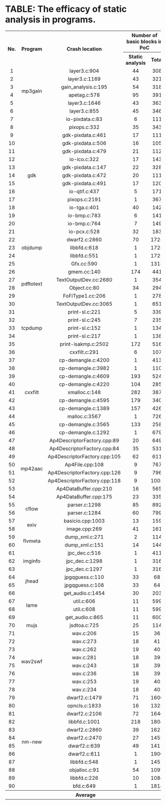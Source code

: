 # TABLE: The efficacy of static analysis in programs.
<html>
<table align="center">
  <tr>
    <th rowspan="2">No.</th>
    <th rowspan="2">Program</th>
    <th rowspan="2">Crash location</th>
    <th colspan="2">Number of basic blocks in PoC</th>
    <th rowspan="2">Rate</th>
  </tr>
  <tr>
    <th>Static analysis</th>
    <th>Total</th>
  </tr>
  <tr>
    <td valign="middle" align="center">1</td>
    <td rowspan="6" valign="middle" align="center">mp3gain</td>
    <td valign="middle" align="center">layer3.c:904</td>
    <td valign="middle" align="center">44</td>
    <td valign="middle" align="center">308</td>
    <td valign="middle" align="center">14.29%</td>
  </tr>
  <tr>
    <td valign="middle" align="center">2</td>
    <td valign="middle" align="center">layer3.c:1169</td>
    <td valign="middle" align="center">43</td>
    <td valign="middle" align="center">321</td>
    <td valign="middle" align="center">13.40%</td>
  </tr>
  <tr>
    <td valign="middle" align="center">3</td>
    <td valign="middle" align="center">gain_analysis.c:195</td>
    <td valign="middle" align="center">54</td>
    <td valign="middle" align="center">318</td>
    <td valign="middle" align="center">16.98%</td>
  </tr>
  <tr>
    <td valign="middle" align="center">4</td>
    <td valign="middle" align="center">apetag.c:578</td>
    <td valign="middle" align="center">95</td>
    <td valign="middle" align="center">391</td>
    <td valign="middle" align="center">24.30%</td>
  </tr>
  <tr>
    <td valign="middle" align="center">5</td>
    <td valign="middle" align="center">layer3.c:1646</td>
    <td valign="middle" align="center">43</td>
    <td valign="middle" align="center">363</td>
    <td valign="middle" align="center">11.85%</td>
  </tr>
  <tr>
    <td valign="middle" align="center">6</td>
    <td valign="middle" align="center">layer3.c:855</td>
    <td valign="middle" align="center">45</td>
    <td valign="middle" align="center">346</td>
    <td valign="middle" align="center">13.01%</td>
  <tr>
    <td valign="middle" align="center">7</td>
    <td rowspan="15" valign="middle" align="center">gdk</td>
    <td valign="middle" align="center">io-pixdata.c:83</td>
    <td valign="middle" align="center">6</td>
    <td valign="middle" align="center">111</td>
    <td valign="middle" align="center">5.41%</td>
  </tr>
    <tr>
    <td valign="middle" align="center">8</td>
    <td valign="middle" align="center">pixops.c:332</td>
    <td valign="middle" align="center">35</td>
    <td valign="middle" align="center">343</td>
    <td valign="middle" align="center">10.20%</td>
  </tr>
    <tr>
    <td valign="middle" align="center">9</td>
    <td valign="middle" align="center">gdk-pixdata.c:461</td>
    <td valign="middle" align="center">17</td>
    <td valign="middle" align="center">111</td>
    <td valign="middle" align="center">15.32%</td>
  </tr>
  <tr>
    <td valign="middle" align="center">10</td>
    <td valign="middle" align="center">gdk-pixdata.c:506</td>
    <td valign="middle" align="center">16</td>
    <td valign="middle" align="center">105</td>
    <td valign="middle" align="center">15.24%</td>
  </tr>
  <tr>
    <td valign="middle" align="center">11</td>
    <td valign="middle" align="center">gdk-pixdata.c:479</td>
    <td valign="middle" align="center">21</td>
    <td valign="middle" align="center">112</td>
    <td valign="middle" align="center">18.75%</td>
  </tr>
  <tr>
    <td valign="middle" align="center">12</td>
    <td valign="middle" align="center">io-ico.c:322</td>
    <td valign="middle" align="center">17</td>
    <td valign="middle" align="center">143</td>
    <td valign="middle" align="center">11.89%</td>
  </tr>
  <tr>
    <td valign="middle" align="center">13</td>
    <td valign="middle" align="center">gdk-pixdata.c:147</td>
    <td valign="middle" align="center">22</td>
    <td valign="middle" align="center">328</td>
    <td valign="middle" align="center">6.71%</td>
  </tr>
  <tr>
    <td valign="middle" align="center">14</td>
    <td valign="middle" align="center">gdk-pixdata.c:472</td>
    <td valign="middle" align="center">20</td>
    <td valign="middle" align="center">111</td>
    <td valign="middle" align="center">18.02%</td>
  </tr>
  <tr>
    <td valign="middle" align="center">15</td>
    <td valign="middle" align="center">gdk-pixdata.c:491</td>
    <td valign="middle" align="center">17</td>
    <td valign="middle" align="center">120</td>
    <td valign="middle" align="center">14.17%</td>
  </tr>
  <tr>
    <td valign="middle" align="center">16</td>
    <td valign="middle" align="center">io-qtif.c:437</td>
    <td valign="middle" align="center">5</td>
    <td valign="middle" align="center">171</td>
    <td valign="middle" align="center">2.92%</td>
  </tr>
  <tr>
    <td valign="middle" align="center">17</td>
    <td valign="middle" align="center">pixops.c:2191</td>
    <td valign="middle" align="center">1</td>
    <td valign="middle" align="center">367</td>
    <td valign="middle" align="center">0.27%</td>
  </tr>
  <tr>
    <td valign="middle" align="center">18</td>
    <td valign="middle" align="center">io-tga.c:401</td>
    <td valign="middle" align="center">40</td>
    <td valign="middle" align="center">142</td>
    <td valign="middle" align="center">28.17%</td>
  </tr>
  <tr>
    <td valign="middle" align="center">19</td>
    <td valign="middle" align="center">io-bmp.c:783</td>
    <td valign="middle" align="center">6</td>
    <td valign="middle" align="center">141</td>
    <td valign="middle" align="center">4.26%</td>
  </tr>
  <tr>
    <td valign="middle" align="center">20</td>
    <td valign="middle" align="center">io-bmp.c:764</td>
    <td valign="middle" align="center">7</td>
    <td valign="middle" align="center">149</td>
    <td valign="middle" align="center">4.70%</td>
  </tr>
  <tr>
    <td valign="middle" align="center">21</td>
    <td valign="middle" align="center">io-pcx.c:528</td>
    <td valign="middle" align="center">32</td>
    <td valign="middle" align="center">183</td>
    <td valign="middle" align="center">17.49%</td>
  </tr>
    <tr>
    <td valign="middle" align="center">22</td>
    <td rowspan="3" valign="middle" align="center">objdump</td>
    <td valign="middle" align="center">dwarf2.c:2860</td>
    <td valign="middle" align="center">70</td>
    <td valign="middle" align="center">1725</td>
    <td valign="middle" align="center">4.06%</td>
  </tr>
  <tr>
    <td valign="middle" align="center">23</td>
    <td valign="middle" align="center">libbfd.c:618</td>
    <td valign="middle" align="center">1</td>
    <td valign="middle" align="center">1725</td>
    <td valign="middle" align="center">0.06%</td>
  </tr>
  <tr>
    <td valign="middle" align="center">24</td>
    <td valign="middle" align="center">libbfd.c:551</td>
    <td valign="middle" align="center">1</td>
    <td valign="middle" align="center">1725</td>
    <td valign="middle" align="center">0.06%</td>
  </tr>
    <tr>
    <td valign="middle" align="center">25</td>
    <td rowspan="6" valign="middle" align="center">pdftotext</td>
    <td valign="middle" align="center">Gfx.cc:590</td>
    <td valign="middle" align="center">1</td>
    <td valign="middle" align="center">1313</td>
    <td valign="middle" align="center">0.08%</td>
  </tr>
  <tr>
    <td valign="middle" align="center">26</td>
    <td valign="middle" align="center">gmem.cc:140</td>
    <td valign="middle" align="center">174</td>
    <td valign="middle" align="center">441</td>
    <td valign="middle" align="center">39.46%</td>
  </tr>
  <tr>
    <td valign="middle" align="center">27</td>
    <td valign="middle" align="center">TextOutputDev.cc:2680</td>
    <td valign="middle" align="center">1</td>
    <td valign="middle" align="center">354</td>
    <td valign="middle" align="center">0.28%</td>
  </tr>
  <tr>
    <td valign="middle" align="center">28</td>
    <td valign="middle" align="center">Object.cc:80</td>
    <td valign="middle" align="center">34</td>
    <td valign="middle" align="center">294</td>
    <td valign="middle" align="center">11.56%</td>
  </tr>
  <tr>
    <td valign="middle" align="center">29</td>
    <td valign="middle" align="center">FoFiType1.cc:206</td>
    <td valign="middle" align="center">1</td>
    <td valign="middle" align="center">278</td>
    <td valign="middle" align="center">0.36%</td>
  </tr>
  <tr>
    <td valign="middle" align="center">30</td>
    <td valign="middle" align="center">TextOutputDev.cc:3065</td>
    <td valign="middle" align="center">1</td>
    <td valign="middle" align="center">651</td>
    <td valign="middle" align="center">0.15%</td>
  </tr>
    <tr>
    <td valign="middle" align="center">31</td>
    <td rowspan="5" valign="middle" align="center">tcpdump</td>
    <td valign="middle" align="center">print-sl.c:221</td>
    <td valign="middle" align="center">5</td>
    <td valign="middle" align="center">339</td>
    <td valign="middle" align="center">1.47%</td>
  </tr>
  <tr>
    <td valign="middle" align="center">32</td>
    <td valign="middle" align="center">print-sl.c:245</td>
    <td valign="middle" align="center">7</td>
    <td valign="middle" align="center">235</td>
    <td valign="middle" align="center">2.98%</td>
  </tr>
  <tr>
    <td valign="middle" align="center">33</td>
    <td valign="middle" align="center">print-sl.c:152</td>
    <td valign="middle" align="center">1</td>
    <td valign="middle" align="center">134</td>
    <td valign="middle" align="center">0.75%</td>
  </tr>
  <tr>
    <td valign="middle" align="center">34</td>
    <td valign="middle" align="center">print-sl.c:217</td>
    <td valign="middle" align="center">1</td>
    <td valign="middle" align="center">138</td>
    <td valign="middle" align="center">0.72%</td>
  </tr>
  <tr>
    <td valign="middle" align="center">35</td>
    <td valign="middle" align="center">print-isakmp.c:2502</td>
    <td valign="middle" align="center">172</td>
    <td valign="middle" align="center">516</td>
    <td valign="middle" align="center">33.33%</td>
  </tr>
    <tr>
    <td valign="middle" align="center">36</td>
    <td rowspan="11" valign="middle" align="center">cxxfilt</td>
    <td valign="middle" align="center">cxxfilt.c:291</td>
    <td valign="middle" align="center">6</td>
    <td valign="middle" align="center">107</td>
    <td valign="middle" align="center">5.61%</td>
  </tr>
  <tr>
    <td valign="middle" align="center">37</td>
    <td valign="middle" align="center">cp-demangle.c:4200</td>
    <td valign="middle" align="center">1</td>
    <td valign="middle" align="center">413</td>
    <td valign="middle" align="center">0.24%</td>
  </tr>
  <tr>
    <td valign="middle" align="center">38</td>
    <td valign="middle" align="center">cp-demangle.c:3982</td>
    <td valign="middle" align="center">1</td>
    <td valign="middle" align="center">110</td>
    <td valign="middle" align="center">0.91%</td>
  </tr>
  <tr>
    <td valign="middle" align="center">39</td>
    <td valign="middle" align="center">cp-demangle.c:4609</td>
    <td valign="middle" align="center">193</td>
    <td valign="middle" align="center">524</td>
    <td valign="middle" align="center">36.83%</td>
  </tr>
  <tr>
    <td valign="middle" align="center">40</td>
    <td valign="middle" align="center">cp-demangle.c:4220</td>
    <td valign="middle" align="center">104</td>
    <td valign="middle" align="center">285</td>
    <td valign="middle" align="center">36.49%</td>
  </tr>
  <tr>
    <td valign="middle" align="center">41</td>
    <td valign="middle" align="center">xmalloc.c:148</td>
    <td valign="middle" align="center">282</td>
    <td valign="middle" align="center">387</td>
    <td valign="middle" align="center">72.87%</td>
  </tr>
  <tr>
    <td valign="middle" align="center">42</td>
    <td valign="middle" align="center">cp-demangle.c:4595</td>
    <td valign="middle" align="center">179</td>
    <td valign="middle" align="center">340</td>
    <td valign="middle" align="center">52.65%</td>
  </tr>
  <tr>
    <td valign="middle" align="center">43</td>
    <td valign="middle" align="center">cp-demangle.c:1389</td>
    <td valign="middle" align="center">157</td>
    <td valign="middle" align="center">426</td>
    <td valign="middle" align="center">36.85%</td>
  </tr>
  <tr>
    <td valign="middle" align="center">44</td>
    <td valign="middle" align="center">malloc.c:3567</td>
    <td valign="middle" align="center">1</td>
    <td valign="middle" align="center">726</td>
    <td valign="middle" align="center">0.14%</td>
  </tr>
  <tr>
    <td valign="middle" align="center">45</td>
    <td valign="middle" align="center">cp-demangle.c:3565</td>
    <td valign="middle" align="center">133</td>
    <td valign="middle" align="center">258</td>
    <td valign="middle" align="center">51.55%</td>
  </tr>
  <tr>
    <td valign="middle" align="center">46</td>
    <td valign="middle" align="center">cp-demangle.c:1292</td>
    <td valign="middle" align="center">1</td>
    <td valign="middle" align="center">679</td>
    <td valign="middle" align="center">0.15%</td>
  </tr>
    <tr>
    <td valign="middle" align="center">47</td>
    <td rowspan="8" valign="middle" align="center">mp42aac</td>
    <td valign="middle" align="center">Ap4DescriptorFactory.cpp:89</td>
    <td valign="middle" align="center">20</td>
    <td valign="middle" align="center">649</td>
    <td valign="middle" align="center">3.08%</td>
  </tr>
  <tr>
    <td valign="middle" align="center">48</td>
    <td valign="middle" align="center">Ap4DescriptorFactory.cpp:84</td>
    <td valign="middle" align="center">35</td>
    <td valign="middle" align="center">531</td>
    <td valign="middle" align="center">6.59%</td>
  </tr>
  <tr>
    <td valign="middle" align="center">49</td>
    <td valign="middle" align="center">Ap4DescriptorFactory.cpp:105</td>
    <td valign="middle" align="center">62</td>
    <td valign="middle" align="center">611</td>
    <td valign="middle" align="center">10.15%</td>
  </tr>
  <tr>
    <td valign="middle" align="center">50</td>
    <td valign="middle" align="center">Ap4File.cpp:108</td>
    <td valign="middle" align="center">9</td>
    <td valign="middle" align="center">767</td>
    <td valign="middle" align="center">1.17%</td>
  </tr>
  <tr>
    <td valign="middle" align="center">51</td>
    <td valign="middle" align="center">Ap4DescriptorFactory.cpp:126</td>
    <td valign="middle" align="center">9</td>
    <td valign="middle" align="center">796</td>
    <td valign="middle" align="center">1.13%</td>
  </tr>
  <tr>
    <td valign="middle" align="center">52</td>
    <td valign="middle" align="center">Ap4DescriptorFactory.cpp:118</td>
    <td valign="middle" align="center">9</td>
    <td valign="middle" align="center">1008</td>
    <td valign="middle" align="center">0.89%</td>
  </tr>
  <tr>
    <td valign="middle" align="center">53</td>
    <td valign="middle" align="center">Ap4DataBuffer.cpp:210</td>
    <td valign="middle" align="center">16</td>
    <td valign="middle" align="center">565</td>
    <td valign="middle" align="center">2.83%</td>
  </tr>
  <tr>
    <td valign="middle" align="center">54</td>
    <td valign="middle" align="center">Ap4DataBuffer.cpp:175</td>
    <td valign="middle" align="center">23</td>
    <td valign="middle" align="center">335</td>
    <td valign="middle" align="center">6.87%</td>
  </tr>
    <tr>
    <td valign="middle" align="center">55</td>
    <td rowspan="2" valign="middle" align="center">cflow</td>
    <td valign="middle" align="center">parser.c:1298</td>
    <td valign="middle" align="center">85</td>
    <td valign="middle" align="center">892</td>
    <td valign="middle" align="center">9.53%</td>
  </tr>
  <tr>
    <td valign="middle" align="center">56</td>
    <td valign="middle" align="center">parser.c:1284</td>
    <td valign="middle" align="center">60</td>
    <td valign="middle" align="center">799</td>
    <td valign="middle" align="center">7.51%</td>
  </tr>
    <tr>
    <td valign="middle" align="center">57</td>
    <td rowspan="2" valign="middle" align="center">exiv</td>
    <td valign="middle" align="center">basicio.cpp:1003</td>
    <td valign="middle" align="center">13</td>
    <td valign="middle" align="center">159</td>
    <td valign="middle" align="center">8.18%</td>
  </tr>
  <tr>
    <td valign="middle" align="center">58</td>
    <td valign="middle" align="center">image.cpp:269</td>
    <td valign="middle" align="center">41</td>
    <td valign="middle" align="center">161</td>
    <td valign="middle" align="center">25.47%</td>
  </tr>
  <tr>
    <td valign="middle" align="center">59</td>
    <td rowspan="2" valign="middle" align="center">flvmeta</td>
    <td valign="middle" align="center">dump_xml.c:271</td>
    <td valign="middle" align="center">2</td>
    <td valign="middle" align="center">114</td>
    <td valign="middle" align="center">1.75%</td>
  </tr>
  <tr>
    <td valign="middle" align="center">60</td>
    <td valign="middle" align="center">dump_xml.c:151</td>
    <td valign="middle" align="center">14</td>
    <td valign="middle" align="center">144</td>
    <td valign="middle" align="center">9.72%</td>
  </tr>
  <tr>
    <td valign="middle" align="center">61</td>
    <td rowspan="3" valign="middle" align="center">imginfo</td>
    <td valign="middle" align="center">jpc_dec.c:516</td>
    <td valign="middle" align="center">1</td>
    <td valign="middle" align="center">411</td>
    <td valign="middle" align="center">0.24%</td>
  </tr>
  <tr>
    <td valign="middle" align="center">62</td>
    <td valign="middle" align="center">jpc_dec.c:1298</td>
    <td valign="middle" align="center">1</td>
    <td valign="middle" align="center">316</td>
    <td valign="middle" align="center">0.32%</td>
  </tr>
  <tr>
    <td valign="middle" align="center">63</td>
    <td valign="middle" align="center">jpc_dec.c:1297</td>
    <td valign="middle" align="center">1</td>
    <td valign="middle" align="center">316</td>
    <td valign="middle" align="center">0.32%</td>
  </tr>
    <tr>
    <td valign="middle" align="center">64</td>
    <td rowspan="2" valign="middle" align="center">jhead</td>
    <td valign="middle" align="center">jpgqguess.c:110</td>
    <td valign="middle" align="center">33</td>
    <td valign="middle" align="center">68</td>
    <td valign="middle" align="center">48.53%</td>
  </tr>
  <tr>
    <td valign="middle" align="center">65</td>
    <td valign="middle" align="center">jpgqguess.c:108</td>
    <td valign="middle" align="center">33</td>
    <td valign="middle" align="center">64</td>
    <td valign="middle" align="center">51.56%</td>
  </tr>
    <tr>
    <td valign="middle" align="center">66</td>
    <td rowspan="4" valign="middle" align="center">lame</td>
    <td valign="middle" align="center">get_audio.c:1454</td>
    <td valign="middle" align="center">30</td>
    <td valign="middle" align="center">203</td>
    <td valign="middle" align="center">14.78%</td>
  </tr>
  <tr>
    <td valign="middle" align="center">67</td>
    <td valign="middle" align="center">util.c:606</td>
    <td valign="middle" align="center">11</td>
    <td valign="middle" align="center">599</td>
    <td valign="middle" align="center">1.84%</td>
  </tr>
  <tr>
    <td valign="middle" align="center">68</td>
    <td valign="middle" align="center">util.c:608</td>
    <td valign="middle" align="center">11</td>
    <td valign="middle" align="center">599</td>
    <td valign="middle" align="center">1.84%</td>
  </tr>
  <tr>
    <td valign="middle" align="center">69</td>
    <td valign="middle" align="center">get_audio.c:865</td>
    <td valign="middle" align="center">11</td>
    <td valign="middle" align="center">600</td>
    <td valign="middle" align="center">1.83%</td>
  </tr>
    <tr>
    <td valign="middle" align="center">70</td>
    <td rowspan="1" valign="middle" align="center">mujs</td>
    <td valign="middle" align="center">jsdtoa.c:725</td>
    <td valign="middle" align="center">25</td>
    <td valign="middle" align="center">114</td>
    <td valign="middle" align="center">21.93%</td>
  </tr>
    <tr>
    <td valign="middle" align="center">71</td>
    <td rowspan="8" valign="middle" align="center">wav2swf</td>
    <td valign="middle" align="center">wav.c:206</td>
    <td valign="middle" align="center">15</td>
    <td valign="middle" align="center">36</td>
    <td valign="middle" align="center">41.67%</td>
  </tr>
  <tr>
    <td valign="middle" align="center">72</td>
    <td valign="middle" align="center">wav.c:273</td>
    <td valign="middle" align="center">18</td>
    <td valign="middle" align="center">41</td>
    <td valign="middle" align="center">43.90%</td>
  </tr>
  <tr>
    <td valign="middle" align="center">73</td>
    <td valign="middle" align="center">wav.c:262</td>
    <td valign="middle" align="center">19</td>
    <td valign="middle" align="center">40</td>
    <td valign="middle" align="center">47.50%</td>
  </tr>
  <tr>
    <td valign="middle" align="center">74</td>
    <td valign="middle" align="center">wav.c:281</td>
    <td valign="middle" align="center">18</td>
    <td valign="middle" align="center">39</td>
    <td valign="middle" align="center">46.15%</td>
  </tr>
  <tr>
    <td valign="middle" align="center">75</td>
    <td valign="middle" align="center">wav.c:243</td>
    <td valign="middle" align="center">18</td>
    <td valign="middle" align="center">39</td>
    <td valign="middle" align="center">46.15%</td>
  </tr>
  <tr>
    <td valign="middle" align="center">76</td>
    <td valign="middle" align="center">wav.c:236</td>
    <td valign="middle" align="center">18</td>
    <td valign="middle" align="center">39</td>
    <td valign="middle" align="center">46.15%</td>
  </tr>
  <tr>
    <td valign="middle" align="center">77</td>
    <td valign="middle" align="center">wav.c:253</td>
    <td valign="middle" align="center">19</td>
    <td valign="middle" align="center">40</td>
    <td valign="middle" align="center">47.50%</td>
  </tr>
  <tr>
    <td valign="middle" align="center">78</td>
    <td valign="middle" align="center">wav.c:234</td>
    <td valign="middle" align="center">18</td>
    <td valign="middle" align="center">40</td>
    <td valign="middle" align="center">45.00%</td>
  </tr>
    <tr>
    <td valign="middle" align="center">79</td>
    <td rowspan="12" valign="middle" align="center">nm-new</td>
    <td valign="middle" align="center">dwarf2.c:1479</td>
    <td valign="middle" align="center">71</td>
    <td valign="middle" align="center">1600</td>
    <td valign="middle" align="center">4.44%</td>
  </tr>
  <tr>
    <td valign="middle" align="center">80</td>
    <td valign="middle" align="center">opncls.c:1833</td>
    <td valign="middle" align="center">16</td>
    <td valign="middle" align="center">1325</td>
    <td valign="middle" align="center">1.21%</td>
  </tr>
  <tr>
    <td valign="middle" align="center">81</td>
    <td valign="middle" align="center">dwarf2.c:2106</td>
    <td valign="middle" align="center">72</td>
    <td valign="middle" align="center">1646</td>
    <td valign="middle" align="center">4.37%</td>
  </tr>
  <tr>
    <td valign="middle" align="center">82</td>
    <td valign="middle" align="center">libbfd.c:1001</td>
    <td valign="middle" align="center">218</td>
    <td valign="middle" align="center">1804</td>
    <td valign="middle" align="center">12.08%</td>
  </tr>
  <tr>
    <td valign="middle" align="center">83</td>
    <td valign="middle" align="center">dwarf2.c:2860</td>
    <td valign="middle" align="center">39</td>
    <td valign="middle" align="center">1627</td>
    <td valign="middle" align="center">2.40%</td>
  </tr>
  <tr>
    <td valign="middle" align="center">84</td>
    <td valign="middle" align="center">dwarf2.c:2470</td>
    <td valign="middle" align="center">27</td>
    <td valign="middle" align="center">1452</td>
    <td valign="middle" align="center">1.86%</td>
  </tr>
  <tr>
    <td valign="middle" align="center">85</td>
    <td valign="middle" align="center">dwarf2.c:639</td>
    <td valign="middle" align="center">49</td>
    <td valign="middle" align="center">1411</td>
    <td valign="middle" align="center">3.47%</td>
  </tr>
  <tr>
    <td valign="middle" align="center">86</td>
    <td valign="middle" align="center">dwarf2.c:811</td>
    <td valign="middle" align="center">1</td>
    <td valign="middle" align="center">1900</td>
    <td valign="middle" align="center">0.05%</td>
  </tr>
  <tr>
    <td valign="middle" align="center">87</td>
    <td valign="middle" align="center">libbfd.c:548</td>
    <td valign="middle" align="center">1</td>
    <td valign="middle" align="center">1451</td>
    <td valign="middle" align="center">0.07%</td>
  </tr>
  <tr>
    <td valign="middle" align="center">88</td>
    <td valign="middle" align="center">objalloc.c:91</td>
    <td valign="middle" align="center">54</td>
    <td valign="middle" align="center">1097</td>
    <td valign="middle" align="center">4.92%</td>
  </tr>
  <tr>
    <td valign="middle" align="center">89</td>
    <td valign="middle" align="center">libbfd.c:226</td>
    <td valign="middle" align="center">10</td>
    <td valign="middle" align="center">1084</td>
    <td valign="middle" align="center">0.92%</td>
  </tr>
  <tr>
    <td valign="middle" align="center">90</td>
    <td valign="middle" align="center">bfd.c:649</td>
    <td valign="middle" align="center">1</td>
    <td valign="middle" align="center">1814</td>
    <td valign="middle" align="center">0.06%</td>
  </tr>
  <tr>
    <th colspan="5" valign="middle" align="center">Average</th>
    <td valign="middle" align="center">6.65%</td>
  </tr>
</table>
</html>
